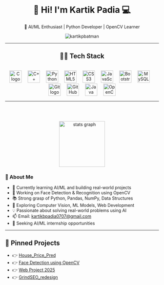 <h1 align="center">👋 Hi! I'm Kartik Padia 💻</h1>

<p align="center">
  🎯 AI/ML Enthusiast | Python Developer | OpenCV Learner
</p>

<p align="center">
  <img src="https://komarev.com/ghpvc/?username=kartikpbatman&label=Profile%20views&color=0e75b6&style=flat" alt="kartikpbatman" />
</p>

<hr>

<h2 align="center">🧑‍💻 Tech Stack</h2>
<br>
<div align="center">
  <img src="https://cdn.jsdelivr.net/gh/devicons/devicon/icons/c/c-original.svg" height="40" alt="C logo"  />
  <img width="12" />
  <img src="https://cdn.jsdelivr.net/gh/devicons/devicon/icons/cplusplus/cplusplus-original.svg" height="40" alt="C++ logo"  />
  <img width="12" />
  <img src="https://cdn.jsdelivr.net/gh/devicons/devicon/icons/python/python-original.svg" height="40" alt="Python logo"  />
  <img width="12" />
  <img src="https://cdn.jsdelivr.net/gh/devicons/devicon/icons/html5/html5-original.svg" height="40" alt="HTML5 logo"  />
  <img width="12" />
  <img src="https://cdn.jsdelivr.net/gh/devicons/devicon/icons/css3/css3-original.svg" height="40" alt="CSS3 logo"  />
  <img width="12" />
  <img src="https://cdn.jsdelivr.net/gh/devicons/devicon/icons/javascript/javascript-original.svg" height="40" alt="JavaScript logo"  />
  <img width="12" />
  <img src="https://cdn.jsdelivr.net/gh/devicons/devicon/icons/bootstrap/bootstrap-original.svg" height="40" alt="Bootstrap logo"  />
  <img width="12" />
  <img src="https://cdn.jsdelivr.net/gh/devicons/devicon/icons/mysql/mysql-original.svg" height="40" alt="MySQL logo"  />
  <img width="12" />
  <img src="https://cdn.jsdelivr.net/gh/devicons/devicon/icons/git/git-original.svg" height="40" alt="Git logo"  />
  <img width="12" />
  <img src="https://cdn.jsdelivr.net/gh/devicons/devicon/icons/github/github-original.svg" height="40" alt="GitHub logo"  />
  <img width="12" />
  <img src="https://cdn.jsdelivr.net/gh/devicons/devicon/icons/java/java-original.svg" height="40" alt="Java logo"  />
  <img width="12" />
  <img src="https://cdn.jsdelivr.net/gh/devicons/devicon/icons/opencv/opencv-original.svg" height="40" alt="OpenCV logo"  />
</div>

<hr>

<br clear="both">

<div align="center">
  <br>
  <br>
  <img src="https://github-readme-stats.vercel.app/api?username=kartikpbatman&hide_title=false&hide_rank=false&show_icons=true&include_all_commits=true&count_private=false&disable_animations=false&theme=dracula&locale=en&hide_border=false&order=1" height="150" alt="stats graph"  />
</div>

### 🚀 About Me

- 🧠 Currently learning AI/ML and building real-world projects
- 🧪 Working on Face Detection & Recognition using OpenCV
- 📚 Strong grasp of Python, Pandas, NumPy, Data Structures
- 🌱 Exploring Computer Vision, ML Models, Web Development
- 💡 Passionate about solving real-world problems using AI
- 📫 Email: kartikbpadia0707@gmail.com  
- 💼 Seeking AI/ML internship opportunities

---

## 📌 Pinned Projects

- 👉 [House_Price_Pred](https://github.com/kartikpbatman/House_Price_Pred)
- 👉 [Face Detection using OpenCV](https://github.com/kartikpbatman/OpenCV_Projects)  
- 👉 [Web Project 2025](https://github.com/kartikpbatman/Web_project_2025)  
- 👉 [GrindSEO_redesign](https://github.com/kartikpbatman/seowebsite)

